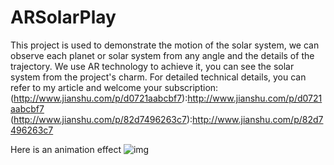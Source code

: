 # ARSolarPlay
 This project is used to demonstrate the motion of the solar system, we can observe each planet or solar system from any angle and the details of the trajectory. We use AR technology to achieve it, you can see the solar system from the project's charm.
 For detailed technical details, you can refer to my article and welcome your subscription:
 (http://www.jianshu.com/p/d0721aabcbf7):<http://www.jianshu.com/p/d0721aabcbf7>
 (http://www.jianshu.com/p/82d7496263c7):<http://www.jianshu.com/p/82d7496263c7>
 
 Here is an animation effect
 ![img](https://github.com/miliPolo/ARSolarPlay/blob/master/ARSolarPlay.gif)
 
 



